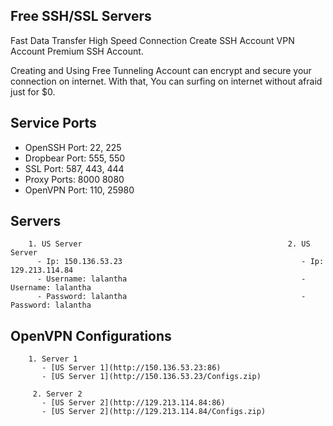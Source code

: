 ## Free SSH/SSL Servers

Fast Data Transfer High Speed Connection Create SSH Account VPN Account Premium SSH Account.

Creating and Using Free Tunneling Account can encrypt and secure your connection on internet. With that, You can surfing on internet without afraid just for $0.

## Service Ports

- OpenSSH Port: 22, 225
- Dropbear Port: 555, 550
- SSL Port: 587, 443, 444
- Proxy Ports: 8000 8080
- OpenVPN Port: 110, 25980

## Servers

        1. US Server                                              2. US Server
          - Ip: 150.136.53.23                                        - Ip: 129.213.114.84
          - Username: lalantha                                       - Username: lalantha
          - Password: lalantha                                       - Password: lalantha

## OpenVPN Configurations
        1. Server 1
           - [US Server 1](http://150.136.53.23:86)
           - [US Server 1](http://150.136.53.23/Configs.zip)
           
         2. Server 2
           - [US Server 2](http://129.213.114.84:86)
           - [US Server 2](http://129.213.114.84/Configs.zip)
